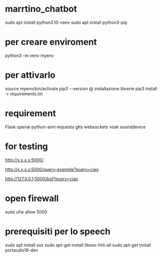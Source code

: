 # marrtino_chatbot

sudo apt install python3.10-venv
sudo apt install python3-pip

# per creare enviroment
python3 -m venv myenv

# per attivarlo
source myenv/bin/activate
pip3 --version
@ installazione librerie
pip3 install -r requirements.txt


# requirement
Flask
openai
python-aiml
requests
gtts
websockets
vosk
sounddevice


# for testing
http://x.x.x.x:5000/

http://x.x.x.x:5000/query-example?query=ciao


http://127.0.0.1:5000/bot?query=ciao

# open firewall
sudo ufw allow 5000

# prerequisiti per lo speech
sudo apt install sox
sudo apt-get install libsox-fmt-all
sudo apt-get install portaudio19-dev

